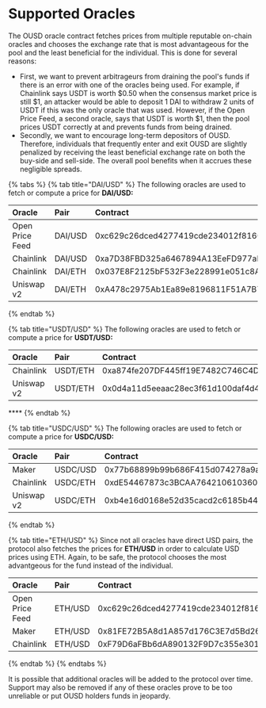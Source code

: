 # Supported Oracles

The OUSD oracle contract fetches prices from multiple reputable on-chain oracles and chooses the exchange rate that is most advantageous for the pool and the least beneficial for the individual. This is done for several reasons:

* First, we want to prevent arbitrageurs from draining the pool's funds if there is an error with one of the oracles being used. For example, if Chainlink says USDT is worth $0.50 when the consensus market price is still $1, an attacker would be able to deposit 1 DAI to withdraw 2 units of USDT if this was the only oracle that was used. However, if the Open Price Feed, a second oracle, says that USDT is worth $1, then the pool prices USDT correctly at and prevents funds from being drained.
* Secondly, we want to encourage long-term depositors of OUSD. Therefore, individuals that frequently enter and exit OUSD are slightly penalized by receiving the least beneficial exchange rate on both the buy-side and sell-side. The overall pool benefits when it accrues these negligible spreads.

{% tabs %}
{% tab title="DAI/USD" %}
The following oracles are used to fetch or compute a price for **DAI/USD:**

| Oracle | Pair | Contract |
| :--- | :--- | :--- |
| Open Price Feed | DAI/USD | 0xc629c26dced4277419cde234012f8160a0278a79 |
| Chainlink | DAI/USD | 0xa7D38FBD325a6467894A13EeFD977aFE558bC1f0 |
| Chainlink | DAI/ETH | 0x037E8F2125bF532F3e228991e051c8A7253B642c |
| Uniswap v2 | DAI/ETH | 0xA478c2975Ab1Ea89e8196811F51A7B7Ade33eB11 |
{% endtab %}

{% tab title="USDT/USD" %}
The following oracles are used to fetch or compute a price for **USDT/USD:**

| O**racle** | Pair | Contract |
| :--- | :--- | :--- |
| Chainlink | USDT/ETH | 0xa874fe207DF445ff19E7482C746C4D3fD0CB9AcE |
| Uniswap v2 | USDT/ETH | 0x0d4a11d5eeaac28ec3f61d100daf4d40471f1852 |

\*\*\*\*
{% endtab %}

{% tab title="USDC/USD" %}
The following oracles are used to fetch or compute a price for **USDC/USD:**

| O**racle** | Pair | Contract |
| :--- | :--- | :--- |
| Maker | USDC/USD | 0x77b68899b99b686F415d074278a9a16b336085A0 |
| Chainlink | USDC/ETH | 0xdE54467873c3BCAA76421061036053e371721708 |
| Uniswap v2 | USDC/ETH | 0xb4e16d0168e52d35cacd2c6185b44281ec28c9dc |
{% endtab %}

{% tab title="ETH/USD" %}
Since not all oracles have direct USD pairs, the protocol also fetches the prices for **ETH/USD** in order to calculate USD prices using ETH. Again, to be safe, the protocol chooses the most advantgeous for the fund instead of the individual. 

| Oracle | Pair | Contract |
| :--- | :--- | :--- |
| Open Price Feed | ETH/USD | 0xc629c26dced4277419cde234012f8160a0278a79 |
| Maker | ETH/USD | 0x81FE72B5A8d1A857d176C3E7d5Bd2679A9B85763 |
| Chainlink | ETH/USD | 0xF79D6aFBb6dA890132F9D7c355e3015f15F3406F |
{% endtab %}
{% endtabs %}

It is possible that additional oracles will be added to the protocol over time. Support may also be removed if any of these oracles prove to be too unreliable or put OUSD holders funds in jeopardy. 

